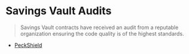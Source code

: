 # Savings Vault Audits

> Savings Vault contracts have received an audit from a reputable organization ensuring the code quality is of the highest standards.

- [PeckShield](https://github.com/peckshield/publications/blob/master/audit_reports/PeckShield-Audit-Report-Phuture-FRPVault-v1.0.pdf)
